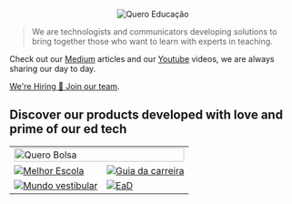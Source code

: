 <p align="center">
  <img src="https://kong.quero.com/logotype-education-light.svg" alt="Quero Educação"/>
</p>

> We are technologists and communicators developing solutions to bring together those who want to learn with experts in teaching.

Check out our [Medium](https://medium.com/techatquero) articles and our
[Youtube](https://www.youtube.com/c/QueroEduca%C3%A7%C3%A3o) videos, we are
always sharing our day to day.

[We're Hiring 💃 Join our team](https://jobs.lever.co/quero.education?department=Tecnologia).

## Discover our products developed with love and prime of our ed tech

<table>
  <tr>
    <td colspan="2">
      <a href="https://querobolsa.com.br/">
        <img src="https://kong.quero.com/og-querobolsa.png" width="100%" alt="Quero Bolsa"/>
      </a>
    </td>
  </tr>
  <tr>
    <td>
      <a href="https://www.melhorescola.com.br/">
        <img src="https://kong.quero.com/og-melhorescola.png" alt="Melhor Escola"/>
      </a>
    </td>
    <td>
      <a href="https://www.guiadacarreira.com.br/">
        <img src="https://kong.quero.com/og-guiadacarreira.png" alt="Guia da carreira"/>
      </a>
    </td>
  </tr>
  <tr>
    <td>
      <a href="https://www.mundovestibular.com.br/">
        <img src="https://kong.quero.com/og-mundovestibular.png" alt="Mundo vestibular"/>
      </a>
    </td>
    <td>
      <a href="https://www.ead.com.br/">
        <img src="https://kong.quero.com/og-ead.png" alt="EaD"/>
      </a>
    </td>
  </tr>
</table>
